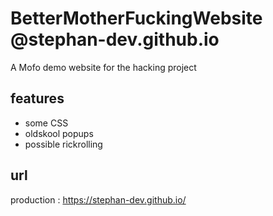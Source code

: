 # BetterMotherFuckingWebsite @stephan-dev.github.io
A Mofo demo website for the hacking project

## features
* some CSS
* oldskool popups
* possible rickrolling

## url
 production : https://stephan-dev.github.io/